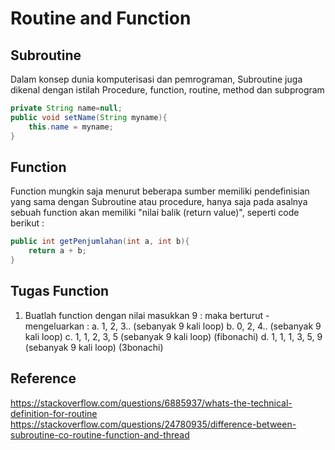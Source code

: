 # Routine and Function
## Subroutine 
Dalam konsep dunia komputerisasi dan pemrograman, Subroutine juga dikenal dengan istilah Procedure, function, routine, method dan subprogram
```java
private String name=null;
public void setName(String myname){
	this.name = myname;
}
```

## Function
Function mungkin saja menurut beberapa sumber memiliki pendefinisian yang sama dengan Subroutine atau procedure, hanya saja pada asalnya sebuah function akan memiliki "nilai balik (return value)", seperti code berikut : 

```java
public int getPenjumlahan(int a, int b){
	return a + b;
}
```
  
## Tugas Function
1. Buatlah function dengan nilai masukkan 9 : maka berturut - mengeluarkan : 
	a. 1, 2, 3.. (sebanyak 9 kali loop)
	b. 0, 2, 4.. (sebanyak 9 kali loop)
	c. 1, 1, 2, 3, 5 (sebanyak 9 kali loop) (fibonachi)
	d. 1, 1, 1, 3, 5, 9 (sebanyak 9 kali loop) (3bonachi)  

## Reference 
https://stackoverflow.com/questions/6885937/whats-the-technical-definition-for-routine
https://stackoverflow.com/questions/24780935/difference-between-subroutine-co-routine-function-and-thread